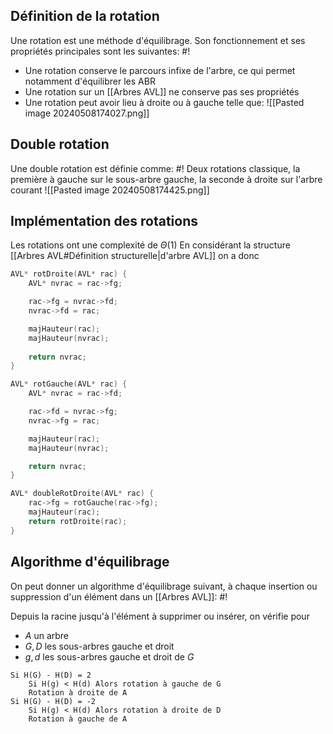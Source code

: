## Définition de la rotation
Une rotation est une méthode d'équilibrage. Son fonctionnement et ses propriétés principales sont les suivantes: #!

- Une rotation conserve le parcours infixe de l'arbre, ce qui permet notamment d'équilibrer les ABR
- Une rotation sur un [[Arbres AVL]] ne conserve pas ses propriétés
- Une rotation peut avoir lieu à droite ou à gauche telle que: ![[Pasted image 20240508174027.png]]
<!--ID: 1715184202435-->


## Double rotation
Une double rotation est définie comme: #!
Deux rotations classique, la première à gauche sur le sous-arbre gauche, la seconde à droite sur l'arbre courant ![[Pasted image 20240508174425.png]]
<!--ID: 1715184202439-->



## Implémentation des rotations
Les rotations ont une complexité de $\Theta(1)$ 
En considérant la structure [[Arbres AVL#Définition structurelle|d'arbre AVL]] on a donc

```c
AVL* rotDroite(AVL* rac) {
	AVL* nvrac = rac->fg;

	rac->fg = nvrac->fd;
	nvrac->fd = rac;

	majHauteur(rac);
	majHauteur(nvrac);
	
	return nvrac;
}

AVL* rotGauche(AVL* rac) {
	AVL* nvrac = rac->fd;

	rac->fd = nvrac->fg;
	nvrac->fg = rac;

	majHauteur(rac);
	majHauteur(nvrac);

	return nvrac;
}

AVL* doubleRotDroite(AVL* rac) {
	rac->fg = rotGauche(rac->fg);
	majHauteur(rac);
	return rotDroite(rac);
}
```

## Algorithme d'équilibrage
On peut donner un algorithme d'équilibrage suivant, à chaque insertion ou suppression d'un élément dans un [[Arbres AVL]]: #!

Depuis la racine jusqu'à l'élément à supprimer ou insérer, on vérifie pour 
- $A$ un arbre 
- $G, D$ les sous-arbres gauche et droit
- $g,d$ les sous-arbres gauche et droit de $G$
```
Si H(G) - H(D) = 2 
	Si H(g) < H(d) Alors rotation à gauche de G
	Rotation à droite de A
Si H(G) - H(D) = -2
	Si H(g) < H(d) Alors rotation à droite de D
	Rotation à gauche de A
```
<!--ID: 1715184247852-->

